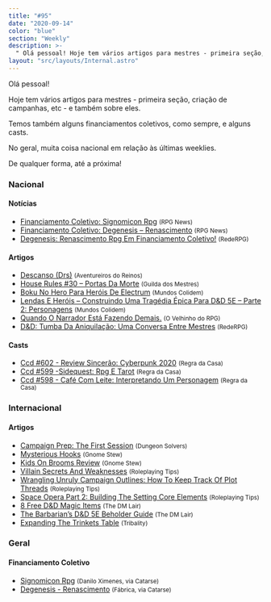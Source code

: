 ```yaml
---
title: "#95"
date: "2020-09-14"
color: "blue"
section: "Weekly"
description: >-
  " Olá pessoal! Hoje tem vários artigos para mestres - primeira seção, criação de campanhas, etc - e também sobre eles. Temos também alguns financiamentos coletivos, como sempre, e alguns casts. No geral, muita coisa nacional em relação às últimas weeklies. De qualquer forma,"
layout: "src/layouts/Internal.astro"
---
```


Olá pessoal!

Hoje tem vários artigos para mestres - primeira seção, criação de campanhas, etc - e também sobre eles.

Temos também alguns financiamentos coletivos, como sempre, e alguns casts.

No geral, muita coisa nacional em relação às últimas weeklies.

De qualquer forma, até a próxima!

### Nacional

#### Notícias

- [Financiamento Coletivo: Signomicon Rpg] <small>(RPG News)</small>
- [Financiamento Coletivo: Degenesis – Renascimento] <small>(RPG News)</small>
- [Degenesis: Renascimento Rpg Em Financiamento Coletivo!] <small>(RedeRPG)</small>

#### Artigos

- [Descanso (Drs)] <small>(Aventureiros do Reinos)</small>
- [House Rules #30 – Portas Da Morte] <small>(Guilda dos Mestres)</small>
- [Boku No Hero Para Heróis De Electrum] <small>(Mundos Colidem)</small>
- [Lendas E Heróis – Construindo Uma Tragédia Épica Para D&amp;D 5E – Parte 2: Personagens] <small>(Mundos Colidem)</small>
- [Quando O Narrador Está Fazendo Demais.] <small>(O Velhinho do RPG)</small>
- [D&amp;D: Tumba Da Aniquilação: Uma Conversa Entre Mestres] <small>(RedeRPG)</small>

#### Casts

- [Ccd #602 - Review Sincerão: Cyberpunk 2020] <small>(Regra da Casa)</small>
- [Ccd #599 -Sidequest: Rpg E Tarot] <small>(Regra da Casa)</small>
- [Ccd #598 - Café Com Leite: Interpretando Um Personagem] <small>(Regra da Casa)</small>

### Internacional

#### Artigos

- [Campaign Prep: The First Session] <small>(Dungeon Solvers)</small>
- [Mysterious Hooks] <small>(Gnome Stew)</small>
- [Kids On Brooms Review] <small>(Gnome Stew)</small>
- [Villain Secrets And Weaknesses] <small>(Roleplaying Tips)</small>
- [Wrangling Unruly Campaign Outlines: How To Keep Track Of Plot Threads] <small>(Roleplaying Tips)</small>
- [Space Opera Part 2: Building The Setting Core Elements] <small>(Roleplaying Tips)</small>
- [8 Free D&amp;D Magic Items] <small>(The DM Lair)</small>
- [The Barbarian’s D&amp;D 5E Beholder Guide] <small>(The DM Lair)</small>
- [Expanding The Trinkets Table] <small>(Tribality)</small>

### Geral

#### Financiamento Coletivo

- [Signomicon Rpg] <small>(Danilo Ximenes, via Catarse)</small>
- [Degenesis - Renascimento] <small>(Fábrica, via Catarse)</small>

[campaign prep: the first session]: https://www.dungeonsolvers.com/2020/09/14/campaign-prep-the-first-session/
[ccd #602 - review sincerão: cyberpunk 2020]: https://regradacasa.podbean.com/e/ccd-602-review-sincerao-cyberpunk-2020/
[expanding the trinkets table]: https://www.tribality.com/2020/09/14/expanding-the-trinkets-table/
[descanso (drs)]: https://aventureirosdosreinos.com/descanso-drs/
[mysterious hooks]: https://gnomestew.com/mysterious-hooks/
[villain secrets and weaknesses]: https://www.roleplayingtips.com/rptn/rpt704-villain-secrets-and-weaknesses/
[d&amp;d: tumba da aniquilação: uma conversa entre mestres]: https://www.rederpg.com.br/2020/09/13/dd-tumba-da-aniquilacao-uma-conversa-entre-mestres/
[quando o narrador está fazendo demais.]: https://ovelhinhodorpg.wordpress.com/2020/09/13/quando-o-narrador-esta-fazendo-demais/
[8 free d&amp;d magic items]: https://www.thedmlair.com/2020/09/12/8-free-dd-magic-items/
[boku no hero para heróis de electrum]: https://www.mundoscolidem.com.br/boku-no-hero-para-herois-de-electrum/
[lendas e heróis – construindo uma tragédia épica para d&amp;d 5e – parte 2: personagens]: https://www.mundoscolidem.com.br/lendas-e-herois-construindo-uma-tragedia-epica-para-dd-5e-parte-2-personagens/
[degenesis: renascimento rpg em financiamento coletivo!]: https://www.rederpg.com.br/2020/09/09/degenesis-renascimento-rpg-em-financiamento-coletivo/
[degenesis - renascimento]: https://www.catarse.me/degenesis
[ccd #599 -sidequest: rpg e tarot]: https://regradacasa.podbean.com/e/ccd-599-sidequest-rpg-e-tarot/
[financiamento coletivo: degenesis – renascimento]: https://newsrpg.wordpress.com/2020/09/09/financiamento-coletivo-degenesis-renascimento/
[kids on brooms review]: https://gnomestew.com/kids-on-brooms-review/
[the barbarian’s d&amp;d 5e beholder guide]: https://www.thedmlair.com/2020/09/08/the-barbarians-dd-5e-beholder-guide/
[ccd #598 - café com leite: interpretando um personagem]: https://regradacasa.podbean.com/e/ccd-598-cafe-com-leite-interpretando-um-personagem/
[wrangling unruly campaign outlines: how to keep track of plot threads]: https://www.roleplayingtips.com/rptn/rpt686-wrangling-unruly-campaign-outlines-how-to-keep-track-of-plot-threads-2/
[space opera part 2: building the setting core elements]: https://www.roleplayingtips.com/rptn/rpt685-space-opera-part-2-building-the-setting-core-elements-2/
[financiamento coletivo: signomicon rpg]: https://newsrpg.wordpress.com/2020/09/08/financiamento-coletivo-signomicon-rpg/
[signomicon rpg]: https://www.catarse.me/pt/signomicon
[house rules #30 – portas da morte]: http://guildadosmestres.com.br/2020/09/14/house-rules-30-portas-da-morte/
